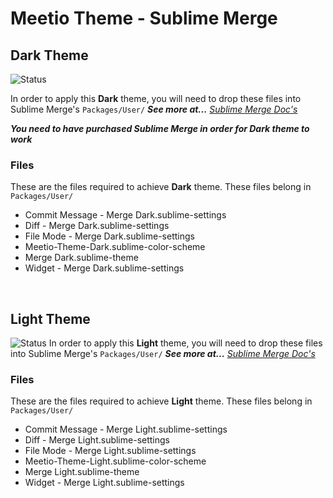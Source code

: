 # Meetio Theme - Sublime Merge
## Dark Theme
![Status](https://img.shields.io/badge/percentage_complete-75%25-82e6e6?style=for-the-badge)

In order to apply this **Dark** theme, you will need to drop these files into Sublime Merge's `Packages/User/` _**See more at...**_ _[Sublime Merge Doc's](https://www.sublimemerge.com/docs/themes#Customization)_

_**You need to have purchased Sublime Merge in order for Dark theme to work**_


### Files
These are the files required to achieve **Dark** theme. These files
belong in `Packages/User/`
- Commit Message - Merge Dark.sublime-settings
- Diff - Merge Dark.sublime-settings
- File Mode - Merge Dark.sublime-settings
- Meetio-Theme-Dark.sublime-color-scheme
- Merge Dark.sublime-theme
- Widget - Merge Dark.sublime-settings

<br />

## Light Theme
![Status](https://img.shields.io/badge/percentage_complete-50%25-82e6e6?style=for-the-badge)
In order to apply this **Light** theme, you will need to drop these files into Sublime Merge's `Packages/User/` _**See more at...**_ _[Sublime Merge Doc's](https://www.sublimemerge.com/docs/themes#Customization)_

### Files
These are the files required to achieve **Light** theme. These files
belong in `Packages/User/`
- Commit Message - Merge Light.sublime-settings
- Diff - Merge Light.sublime-settings
- File Mode - Merge Light.sublime-settings
- Meetio-Theme-Light.sublime-color-scheme
- Merge Light.sublime-theme
- Widget - Merge Light.sublime-settings
